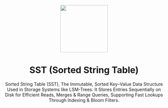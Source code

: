 <p align="center">
  <img src="https://avatars.githubusercontent.com/u/138057124?s=200&v=4" width="150" />
</p>
<h1 align="center">SST (Sorted String Table)</h1>

<p align="center">Sorted String Table (SST), The Immutable, Sorted Key–Value Data Structure Used in Storage Systems like LSM-Trees. It Stores Entries Sequentially on Disk for Efficient Reads, Merges & Range Queries, Supporting Fast Lookups Through Indexing & Bloom Filters.</p>
